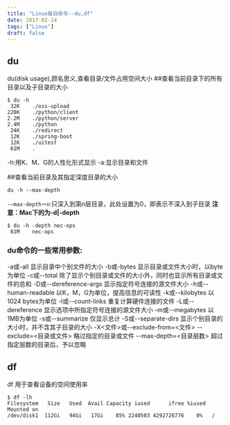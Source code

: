```yaml
---
title: "Linux每日命令--du,df"
date: 2017-02-14
tags: ["Linux"]
draft: false
---
```


## du
du(disk usage),顾名思义,查看目录/文件占用空间大小
##查看当前目录下的所有目录以及子目录的大小
```
$ du -h
 32K	./oss-upload
228K	./python/client
2.2M	./python/server
2.4M	./python
 24K	./redirect
 12K	./spring-boot
 12K	./uitest
 61M	.
```
-h:用K、M、G的人性化形式显示
-a:显示目录和文件

##查看当前目录及其指定深度目录的大小
```
du -h --max-depth
```
`-–max-depth＝n`:只深入到第n层目录，此处设置为0，即表示不深入到子目录
**注意：Mac下的为-d|-depth**
```
$ du -h -depth nec-ops
 61M	nec-ops
```

### du命令的一些常用参数:
-a或-all 显示目录中个别文件的大小
-b或-bytes 显示目录或文件大小时，以byte为单位
-c或--total 除了显示个别目录或文件的大小外，同时也显示所有目录或文件的总和
-D或--dereference-args 显示指定符号连接的源文件大小
-h或--human-readable 以K，M，G为单位，提高信息的可读性
-k或--kilobytes 以1024 bytes为单位
-l或--count-links 重复计算硬件连接的文件
-L或--dereference 显示选项中所指定符号连接的源文件大小
-m或--megabytes 以1MB为单位
-s或--summarize 仅显示总计
-S或--separate-dirs 显示个别目录的大小时，并不含其子目录的大小
-X<文件>或--exclude-from=<文件>
--exclude=<目录或文件> 略过指定的目录或文件
--max-depth=<目录层数> 超过指定层数的目录后，予以忽略

## df
df 用于查看设备的空间使用率
```
$ df -lh
Filesystem   Size   Used  Avail Capacity iused      ifree %iused  Mounted on
/dev/disk1  112Gi   94Gi   17Gi    85% 2240503 4292726776    0%   /
```





